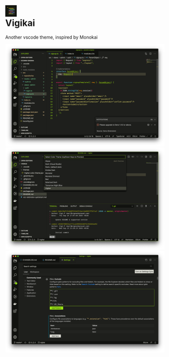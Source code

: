 <div style="float:left; margin-right: 10px;"><img src="./assets/icon.png" width="36" height="36"/></div>

# Vigikai <a name="README"></a>

Another vscode theme, inspired by Monokai

![screen-1](./assets/screen-1.png)
![screen-2](./assets/screen-2.png)
![screen-3](./assets/screen-3.png)
